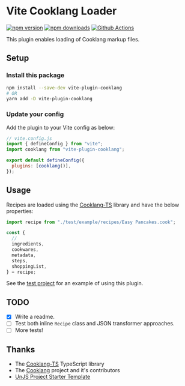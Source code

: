 # Vite Cooklang Loader

[![npm version][npm-version-src]][npm-version-href]
[![npm downloads][npm-downloads-src]][npm-downloads-href]
[![Github Actions][github-actions-src]][github-actions-href]

This plugin enables loading of Cooklang markup files.

## Setup

### Install this package

```bash
npm install --save-dev vite-plugin-cooklang
# OR
yarn add -D vite-plugin-cooklang
```

### Update your config

Add the plugin to your Vite config as below:

```js
// vite.config.js
import { defineConfig } from "vite";
import cooklang from "vite-plugin-cooklang";

export default defineConfig({
  plugins: [cooklang()],
});
```

## Usage

Recipes are loaded using the [Cooklang-TS](https://github.com/cooklang/cooklang-ts) library and have the below properties:

```js
import recipe from "./test/example/recipes/Easy Pancakes.cook";

const {
  //
  ingredients,
  cookwares,
  metadata,
  steps,
  shoppingList,
} = recipe;
```

See the [test project](./test/example) for an example of using this plugin.

## TODO

- [x] Write a readme.
- [ ] Test both inline `Recipe` class and JSON transformer approaches.
- [ ] More tests!

## Thanks

- The [Cooklang-TS](https://github.com/cooklang/cooklang-ts) TypeScript library
- The [Cooklang](https://github.com/cooklang) project and it's contributors
- [UnJS Project Starter Template](https://github.com/unjs/template)

<!-- Badges -->

[npm-version-src]: https://img.shields.io/npm/v/vite-plugin-cooklang?style=flat-square
[npm-version-href]: https://npmjs.com/package/vite-plugin-cooklang
[npm-downloads-src]: https://img.shields.io/npm/dm/vite-plugin-cooklang?style=flat-square
[npm-downloads-href]: https://npmjs.com/package/vite-plugin-cooklang
[github-actions-src]: https://img.shields.io/github/actions/workflow/status/kauhat/vite-plugin-cooklang/ci.yml?branch=main&style=flat-square
[github-actions-href]: https://github.com/kauhat/vite-plugin-cooklang/actions?query=workflow%3Aci
